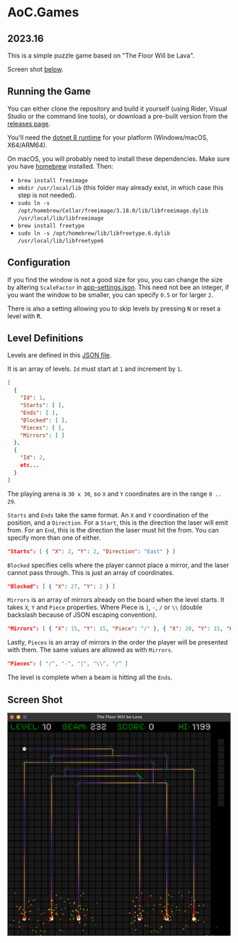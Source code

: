 # AoC.Games

## 2023.16

This is a simple puzzle game based on "The Floor Will be Lava".

Screen shot <a href="#screenshot">below</a>.

## Running the Game

You can either clone the repository and build it yourself (using Rider, Visual Studio or the command line tools),
or download a pre-built version from the [releases page](https://github.com/stevehjohn/AoC/releases).

You'll need the [dotnet 8 runtime](https://dotnet.microsoft.com/en-us/download/dotnet/8.0) for your platform (Windows/macOS, X64/ARM64).

On macOS, you will probably need to install these dependencies. Make sure you have [homebrew](https://brew.sh/) installed. Then:

- `brew install freeimage`
- `mkdir /usr/local/lib` (this folder may already exist, in which case this step is not needed).
- `sudo ln -s /opt/homebrew/Cellar/freeimage/3.18.0/lib/libfreeimage.dylib /usr/local/lib/libfreeimage`
- `brew install freetype`
- `sudo ln -s /opt/homebrew/lib/libfreetype.6.dylib /usr/local/lib/libfreetype6`

## Configuration

If you find the window is not a good size for you, you can change the size by altering `ScaleFactor` in [app-settings.json](app-settings.json).
This need not bee an integer, if you want the window to be smaller, you can specify `0.5` or for larger `2`.

There is also a setting allowing you to skip levels by pressing <kbd>N</kbd> or reset a level with <kbd>R</kbd>.

## Level Definitions

Levels are defined in this [JSON file](Games/Deflectors/Levels/levels.json).

It is an array of levels. `Id` must start at `1` and increment by `1`.

```json
[
  {
    "Id": 1,
    "Starts": [ ],
    "Ends": [ ],
    "Blocked": [ ],
    "Pieces": [ ],
    "Mirrors": [ ]
  },
  {
    "Id": 2,
    etc...
  }
]
```

The playing arena is `30 x 30`, so `X` and `Y` coordinates are in the range `0 .. 29`.

`Starts` and `Ends` take the same format. An `X` and `Y` coordination of the position, and a `Direction`. For a `Start`, this is the direction the laser will emit from.
For an `End`, this is the direction the laser must hit the from. You can specify more than one of either.

```json
"Starts": [ { "X": 2, "Y": 2, "Direction": "East" } ]
```

`Blocked` specifies cells where the player cannot place a mirror, and the laser cannot pass through. This is just an array of coordinates.

```json
"Blocked": [ { "X": 27, "Y": 2 } ]
```

`Mirrors` is an array of mirrors already on the board when the level starts. It takes `X`, `Y` and `Piece` properties.
Where Piece is `|`, `-`, `/` or `\\` (double backslash because of JSON escaping convention).

```json
"Mirrors": [ { "X": 15, "Y": 15, "Piece": "/" }, { "X": 20, "Y": 15, "Piece": "\\" } ]
```

Lastly, `Pieces` is an array of mirrors in the order the player will be presented with them. The same values are allowed as with `Mirrors`.

```json
"Pieces": [ "/", "-", "|", "\\", "/" ]
```

The level is complete when a beam is hitting all the `Ends`.

<a id="screenshot"></a>
## Screen Shot

![ScreenShot](ScreenShots/Deflectors.png)

